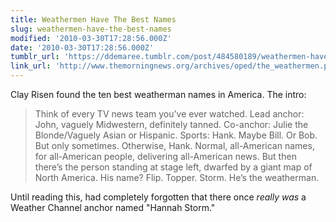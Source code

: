 ```yaml
---
title: Weathermen Have The Best Names
slug: weathermen-have-the-best-names
modified: '2010-03-30T17:28:56.000Z'
date: '2010-03-30T17:28:56.000Z'
tumblr_url: 'https://ddemaree.tumblr.com/post/484580189/weathermen-have-the-best-names'
link_url: 'http://www.themorningnews.org/archives/oped/the_weathermen.php'
---
```

Clay Risen found the ten best weatherman names in America. The intro:

> Think of every TV news team you’ve ever watched. Lead anchor: John, vaguely Midwestern, definitely tanned. Co-anchor: Julie the Blonde/Vaguely Asian or Hispanic. Sports: Hank. Maybe Bill. Or Bob. But only sometimes. Otherwise, Hank. Normal, all-American names, for all-American people, delivering all-American news. But then there’s the person standing at stage left, dwarfed by a giant map of North America. His name? Flip. Topper. Storm. He’s the weatherman.

Until reading this, had completely forgotten that there once _really was_ a Weather Channel anchor named "Hannah Storm."
